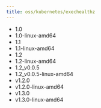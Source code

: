 ```yaml
---
title: oss/kubernetes/exechealthz
---
```

- 1.0
- 1.0-linux-amd64
- 1.1
- 1.1-linux-amd64
- 1.2
- 1.2-linux-amd64
- 1.2_v0.0.5
- 1.2_v0.0.5-linux-amd64
- v1.2.0
- v1.2.0-linux-amd64
- v1.3.0
- v1.3.0-linux-amd64
